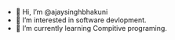 - 👋 Hi, I’m @ajaysinghbhakuni
- 👀 I’m interested in software devlopment.
- 🌱 I’m currently learning Compitive programing.

<!---
ajaysinghbhakuni/ajaysinghbhakuni is a ✨ special ✨ repository because its `README.md` (this file) appears on your GitHub profile.
You can click the Preview link to take a look at your changes.
--->
